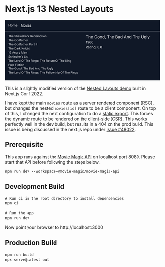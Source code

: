 # Next.js 13 Nested Layouts

![Screenshot](assets/screenshot.png)

This is a slightly modified version of the
[Nested Layouts demo](https://www.youtube.com/watch?v=6mQ3M1CUGnk) built in
Next.js Conf 2022.

I have kept the main `movies` route as a server rendered component (RSC), but
changed the nested `movies[id]` route to be a client component. On top of this,
I changed the next configuration to do a
[static export](https://nextjs.org/docs/app/building-your-application/deploying/static-exports).
This forces the dynamic route to be rendered on the client-side (CSR). This
works perfectly well in the dev build, but results in a 404 on the prod build.
This issue is being discussed in the next.js repo under
[issue #48022](https://github.com/vercel/next.js/issues/48022).

## Prerequisite

This app runs against the
[Movie Magic API](https://github.com/code-shaper/movie-magic) on localhost
port 8080. Please start that API before following the steps below.

```shell
npm run dev --workspace=@movie-magic/movie-magic-api
```

## Development Build

```shell
# Run ci in the root directory to install dependencies
npm ci

# Run the app
npm run dev
```

Now point your browser to http://localhost:3000

## Production Build

```shell
npm run build
npx serve@latest out
```
